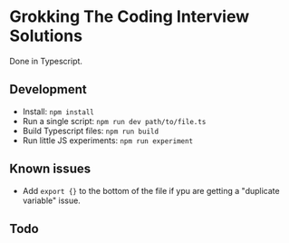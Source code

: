 # Grokking The Coding Interview Solutions

Done in Typescript.

## Development

- Install: `npm install`
- Run a single script: `npm run dev path/to/file.ts`
- Build Typescript files: `npm run build`
- Run little JS experiments: `npm run experiment`

## Known issues

- Add `export {}` to the bottom of the file if ypu are getting a "duplicate variable" issue.

## Todo
